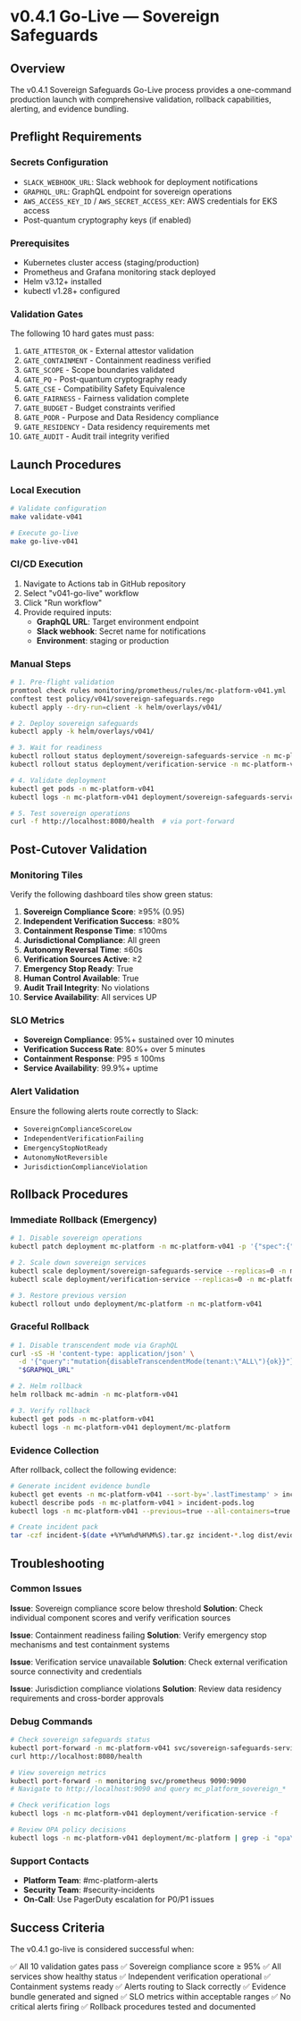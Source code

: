 # v0.4.1 Go-Live — Sovereign Safeguards

## Overview

The v0.4.1 Sovereign Safeguards Go-Live process provides a one-command production launch with comprehensive validation, rollback capabilities, alerting, and evidence bundling.

## Preflight Requirements

### Secrets Configuration
- `SLACK_WEBHOOK_URL`: Slack webhook for deployment notifications
- `GRAPHQL_URL`: GraphQL endpoint for sovereign operations
- `AWS_ACCESS_KEY_ID` / `AWS_SECRET_ACCESS_KEY`: AWS credentials for EKS access
- Post-quantum cryptography keys (if enabled)

### Prerequisites
- Kubernetes cluster access (staging/production)
- Prometheus and Grafana monitoring stack deployed
- Helm v3.12+ installed
- kubectl v1.28+ configured

### Validation Gates
The following 10 hard gates must pass:
1. `GATE_ATTESTOR_OK` - External attestor validation
2. `GATE_CONTAINMENT` - Containment readiness verified
3. `GATE_SCOPE` - Scope boundaries validated
4. `GATE_PQ` - Post-quantum cryptography ready
5. `GATE_CSE` - Compatibility Safety Equivalence
6. `GATE_FAIRNESS` - Fairness validation complete
7. `GATE_BUDGET` - Budget constraints verified
8. `GATE_PODR` - Purpose and Data Residency compliance
9. `GATE_RESIDENCY` - Data residency requirements met
10. `GATE_AUDIT` - Audit trail integrity verified

## Launch Procedures

### Local Execution
```bash
# Validate configuration
make validate-v041

# Execute go-live
make go-live-v041
```

### CI/CD Execution
1. Navigate to Actions tab in GitHub repository
2. Select "v041-go-live" workflow
3. Click "Run workflow"
4. Provide required inputs:
   - **GraphQL URL**: Target environment endpoint
   - **Slack webhook**: Secret name for notifications
   - **Environment**: staging or production

### Manual Steps
```bash
# 1. Pre-flight validation
promtool check rules monitoring/prometheus/rules/mc-platform-v041.yml
conftest test policy/v041/sovereign-safeguards.rego
kubectl apply --dry-run=client -k helm/overlays/v041/

# 2. Deploy sovereign safeguards
kubectl apply -k helm/overlays/v041/

# 3. Wait for readiness
kubectl rollout status deployment/sovereign-safeguards-service -n mc-platform-v041
kubectl rollout status deployment/verification-service -n mc-platform-v041

# 4. Validate deployment
kubectl get pods -n mc-platform-v041
kubectl logs -n mc-platform-v041 deployment/sovereign-safeguards-service

# 5. Test sovereign operations
curl -f http://localhost:8080/health  # via port-forward
```

## Post-Cutover Validation

### Monitoring Tiles
Verify the following dashboard tiles show green status:

1. **Sovereign Compliance Score**: ≥95% (0.95)
2. **Independent Verification Success**: ≥80%
3. **Containment Response Time**: ≤100ms
4. **Jurisdictional Compliance**: All green
5. **Autonomy Reversal Time**: ≤60s
6. **Verification Sources Active**: ≥2
7. **Emergency Stop Ready**: True
8. **Human Control Available**: True
9. **Audit Trail Integrity**: No violations
10. **Service Availability**: All services UP

### SLO Metrics
- **Sovereign Compliance**: 95%+ sustained over 10 minutes
- **Verification Success Rate**: 80%+ over 5 minutes
- **Containment Response**: P95 ≤ 100ms
- **Service Availability**: 99.9%+ uptime

### Alert Validation
Ensure the following alerts route correctly to Slack:
- `SovereignComplianceScoreLow`
- `IndependentVerificationFailing`
- `EmergencyStopNotReady`
- `AutonomyNotReversible`
- `JurisdictionComplianceViolation`

## Rollback Procedures

### Immediate Rollback (Emergency)
```bash
# 1. Disable sovereign operations
kubectl patch deployment mc-platform -n mc-platform-v041 -p '{"spec":{"replicas":0}}'

# 2. Scale down sovereign services
kubectl scale deployment/sovereign-safeguards-service --replicas=0 -n mc-platform-v041
kubectl scale deployment/verification-service --replicas=0 -n mc-platform-v041

# 3. Restore previous version
kubectl rollout undo deployment/mc-platform -n mc-platform-v041
```

### Graceful Rollback
```bash
# 1. Disable transcendent mode via GraphQL
curl -sS -H 'content-type: application/json' \
  -d '{"query":"mutation{disableTranscendentMode(tenant:\"ALL\"){ok}}"}' \
  "$GRAPHQL_URL"

# 2. Helm rollback
helm rollback mc-admin -n mc-platform-v041

# 3. Verify rollback
kubectl get pods -n mc-platform-v041
kubectl logs -n mc-platform-v041 deployment/mc-platform
```

### Evidence Collection
After rollback, collect the following evidence:
```bash
# Generate incident evidence bundle
kubectl get events -n mc-platform-v041 --sort-by='.lastTimestamp' > incident-events.log
kubectl describe pods -n mc-platform-v041 > incident-pods.log
kubectl logs -n mc-platform-v041 --previous=true --all-containers=true > incident-logs.log

# Create incident pack
tar -czf incident-$(date +%Y%m%d%H%M%S).tar.gz incident-*.log dist/evidence-v0.4.1-mc.json
```

## Troubleshooting

### Common Issues

**Issue**: Sovereign compliance score below threshold
**Solution**: Check individual component scores and verify verification sources

**Issue**: Containment readiness failing
**Solution**: Verify emergency stop mechanisms and test containment systems

**Issue**: Verification service unavailable
**Solution**: Check external verification source connectivity and credentials

**Issue**: Jurisdiction compliance violations
**Solution**: Review data residency requirements and cross-border approvals

### Debug Commands
```bash
# Check sovereign safeguards status
kubectl port-forward -n mc-platform-v041 svc/sovereign-safeguards-service 8080:8080
curl http://localhost:8080/health

# View sovereign metrics
kubectl port-forward -n monitoring svc/prometheus 9090:9090
# Navigate to http://localhost:9090 and query mc_platform_sovereign_*

# Check verification logs
kubectl logs -n mc-platform-v041 deployment/verification-service -f

# Review OPA policy decisions
kubectl logs -n mc-platform-v041 deployment/mc-platform | grep -i "opa\|policy"
```

### Support Contacts
- **Platform Team**: #mc-platform-alerts
- **Security Team**: #security-incidents
- **On-Call**: Use PagerDuty escalation for P0/P1 issues

## Success Criteria

The v0.4.1 go-live is considered successful when:

✅ All 10 validation gates pass
✅ Sovereign compliance score ≥ 95%
✅ All services show healthy status
✅ Independent verification operational
✅ Containment systems ready
✅ Alerts routing to Slack correctly
✅ Evidence bundle generated and signed
✅ SLO metrics within acceptable ranges
✅ No critical alerts firing
✅ Rollback procedures tested and documented